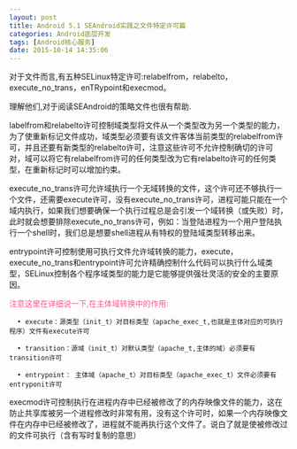 ```yaml
---
layout: post
title: Android 5.1 SEAndroid实践之文件特定许可篇
categories: Android底层开发
tags: [Android核心服务]
date: 2015-10-14 14:35:06
---
```


对于文件而言,有五种SELinux特定许可:relabelfrom，relabelto，execute_no_trans，enTRypoint和execmod。

理解他们,对于阅读SEAndroid的策略文件也很有帮助.

<!--more-->

labelfrom和relabelto许可控制域类型将文件从一个类型改为另一个类型的能力，为了使重新标记文件成功，域类型必须要有该文件客体当前类型的relabelfrom许可，并且还要有新类型的relabelto许可，注意这些许可不允许控制确切的许可对，域可以将它有relabelfrom许可的任何类型改为它有relabelto许可的任何类型，在重新标记时可以增加约束。


execute_no_trans许可允许域执行一个无域转换的文件，这个许可还不够执行一个文件，还需要execute许可，没有execute_no_trans许可，进程可能只能在一个域内执行，如果我们想要确保一个执行过程总是会引发一个域转换（或失败）时，此时就会想要排除execute_no_trans许可，例如：当登陆进程为一个用户登陆执行一个shell时，我们总是想要shell进程从有特权的登陆域类型转移出来。


entrypoint许可控制使用可执行文件允许域转换的能力，execute，execute_no_trans和entrypoint许可允许精确控制什么代码可以执行什么域类型，SELinux控制各个程序域类型的能力是它能够提供强壮灵活的安全的主要原因。

<font color="#ff5588">注意这里在详细说一下,在主体域转换中的作用:</font>

      • execute：源类型（init_t）对目标类型（apache_exec_t,也就是主体对应的可执行程序）文件有execute许可

      • transition：源域（init_t）对默认类型（apache_t,主体的域）必须要有transition许可

      • entrypoint： 主体域（apache_t）对目标类型（apache_exec_t）文件必须要有entryponit许可



execmod许可控制执行在进程内存中已经被修改了的内存映像文件的能力，这在防止共享库被另一个进程修改时非常有用，没有这个许可时，如果一个内存映像文件在内存中已经被修改了，进程就不能再执行这个文件了。说白了就是使被修改过的文件可执行（含有写时复制的意思）

